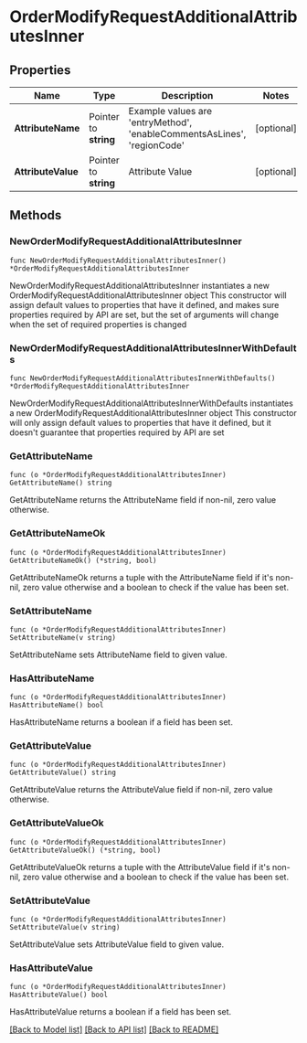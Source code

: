 # OrderModifyRequestAdditionalAttributesInner

## Properties

Name | Type | Description | Notes
------------ | ------------- | ------------- | -------------
**AttributeName** | Pointer to **string** | Example values are &#39;entryMethod&#39;, &#39;enableCommentsAsLines&#39;, &#39;regionCode&#39; | [optional] 
**AttributeValue** | Pointer to **string** | Attribute Value | [optional] 

## Methods

### NewOrderModifyRequestAdditionalAttributesInner

`func NewOrderModifyRequestAdditionalAttributesInner() *OrderModifyRequestAdditionalAttributesInner`

NewOrderModifyRequestAdditionalAttributesInner instantiates a new OrderModifyRequestAdditionalAttributesInner object
This constructor will assign default values to properties that have it defined,
and makes sure properties required by API are set, but the set of arguments
will change when the set of required properties is changed

### NewOrderModifyRequestAdditionalAttributesInnerWithDefaults

`func NewOrderModifyRequestAdditionalAttributesInnerWithDefaults() *OrderModifyRequestAdditionalAttributesInner`

NewOrderModifyRequestAdditionalAttributesInnerWithDefaults instantiates a new OrderModifyRequestAdditionalAttributesInner object
This constructor will only assign default values to properties that have it defined,
but it doesn't guarantee that properties required by API are set

### GetAttributeName

`func (o *OrderModifyRequestAdditionalAttributesInner) GetAttributeName() string`

GetAttributeName returns the AttributeName field if non-nil, zero value otherwise.

### GetAttributeNameOk

`func (o *OrderModifyRequestAdditionalAttributesInner) GetAttributeNameOk() (*string, bool)`

GetAttributeNameOk returns a tuple with the AttributeName field if it's non-nil, zero value otherwise
and a boolean to check if the value has been set.

### SetAttributeName

`func (o *OrderModifyRequestAdditionalAttributesInner) SetAttributeName(v string)`

SetAttributeName sets AttributeName field to given value.

### HasAttributeName

`func (o *OrderModifyRequestAdditionalAttributesInner) HasAttributeName() bool`

HasAttributeName returns a boolean if a field has been set.

### GetAttributeValue

`func (o *OrderModifyRequestAdditionalAttributesInner) GetAttributeValue() string`

GetAttributeValue returns the AttributeValue field if non-nil, zero value otherwise.

### GetAttributeValueOk

`func (o *OrderModifyRequestAdditionalAttributesInner) GetAttributeValueOk() (*string, bool)`

GetAttributeValueOk returns a tuple with the AttributeValue field if it's non-nil, zero value otherwise
and a boolean to check if the value has been set.

### SetAttributeValue

`func (o *OrderModifyRequestAdditionalAttributesInner) SetAttributeValue(v string)`

SetAttributeValue sets AttributeValue field to given value.

### HasAttributeValue

`func (o *OrderModifyRequestAdditionalAttributesInner) HasAttributeValue() bool`

HasAttributeValue returns a boolean if a field has been set.


[[Back to Model list]](../README.md#documentation-for-models) [[Back to API list]](../README.md#documentation-for-api-endpoints) [[Back to README]](../README.md)



